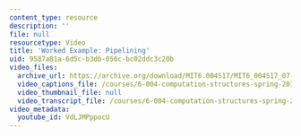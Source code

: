 ```yaml
---
content_type: resource
description: ''
file: null
resourcetype: Video
title: 'Worked Example: Pipelining'
uid: 9587a81a-6d5c-b3db-056c-bc02ddc3c20b
video_files:
  archive_url: https://archive.org/download/MIT6.004S17/MIT6_004S17_07-02-07-01_300k.mp4
  video_captions_file: /courses/6-004-computation-structures-spring-2017/6c3542c1a5a050b8b53a41efe0014a09_VdLJMPppocU.vtt
  video_thumbnail_file: null
  video_transcript_file: /courses/6-004-computation-structures-spring-2017/2786fb036c5f825a71d4d8c75723fb1d_VdLJMPppocU.pdf
video_metadata:
  youtube_id: VdLJMPppocU
---
```

